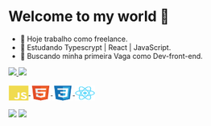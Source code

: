 # Welcome to my world 👋

- 🔭 Hoje trabalho como freelance. 
- 🌱 Estudando Typescrypt | React | JavaScript.
- 👯 Buscando minha primeira Vaga como Dev-front-end.

<div>
  <a href="https://github.com/breno-saraiva">
  <img height="150em" src="https://github-readme-stats.vercel.app/api?username=breno-saraiva&show_icons=true&theme=solarized-dark&include_all_commits=true&count_private=true"/>
  <img height="150em" src="https://github-readme-stats.vercel.app/api/top-langs/?username=breno-saraiva&layout=compact&langs_count=7&theme=solarized-dark"/>
</div>

<div style="display: inline_block"><br>
  <img align="center" alt="Breno-Js" height="30" width="40" src="https://raw.githubusercontent.com/devicons/devicon/master/icons/javascript/javascript-plain.svg">
  <img align="center" alt="Breno-HTML" height="30" width="40" src="https://raw.githubusercontent.com/devicons/devicon/master/icons/html5/html5-original.svg">
  <img align="center" alt="Breno-CSS" height="30" width="40" src="https://raw.githubusercontent.com/devicons/devicon/master/icons/css3/css3-original.svg">
  <img align="center" alt="Breno-React" height="30" width="40" src="https://raw.githubusercontent.com/devicons/devicon/master/icons/react/react-original.svg">
</div>
<br>
<div> 
  <a href="https://www.linkedin.com/in/breno-saraiva-7a0992252/" target="_blank"><img src="https://img.shields.io/badge/-LinkedIn-%230077B5?style=for-the-badge&logo=linkedin&logoColor=white" target="_blank"></a>
  <a href="https://breno-saraiva.github.io/Portifolio/" target="_blank"><img src="https://img.shields.io/badge/-Portf%C3%B3lio-brown?style=for-the-badge&logo=true" target="_blank"></a>
</div>
